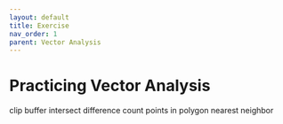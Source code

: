 ```yaml
---
layout: default
title: Exercise
nav_order: 1
parent: Vector Analysis
---
```

# Practicing Vector Analysis

clip 
buffer
intersect
difference
count points in polygon
nearest neighbor

